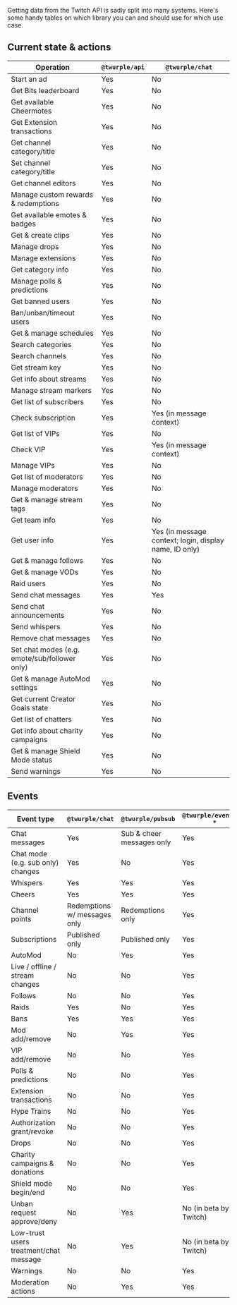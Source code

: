 Getting data from the Twitch API is sadly split into many systems. Here's some handy tables on which library you can and
should use for which use case.

## Current state & actions

| Operation                                     | `@twurple/api` | `@twurple/chat`                                        |
|-----------------------------------------------|----------------|--------------------------------------------------------|
| Start an ad                                   | Yes            | No                                                     |
| Get Bits leaderboard                          | Yes            | No                                                     |
| Get available Cheermotes                      | Yes            | No                                                     |
| Get Extension transactions                    | Yes            | No                                                     |
| Get channel category/title                    | Yes            | No                                                     |
| Set channel category/title                    | Yes            | No                                                     |
| Get channel editors                           | Yes            | No                                                     |
| Manage custom rewards & redemptions           | Yes            | No                                                     |
| Get available emotes & badges                 | Yes            | No                                                     |
| Get & create clips                            | Yes            | No                                                     |
| Manage drops                                  | Yes            | No                                                     |
| Manage extensions                             | Yes            | No                                                     |
| Get category info                             | Yes            | No                                                     |
| Manage polls & predictions                    | Yes            | No                                                     |
| Get banned users                              | Yes            | No                                                     |
| Ban/unban/timeout users                       | Yes            | No                                                     |
| Get & manage schedules                        | Yes            | No                                                     |
| Search categories                             | Yes            | No                                                     |
| Search channels                               | Yes            | No                                                     |
| Get stream key                                | Yes            | No                                                     |
| Get info about streams                        | Yes            | No                                                     |
| Manage stream markers                         | Yes            | No                                                     |
| Get list of subscribers                       | Yes            | No                                                     |
| Check subscription                            | Yes            | Yes (in message context)                               |
| Get list of VIPs                              | Yes            | No                                                     |
| Check VIP                                     | Yes            | Yes (in message context)                               |
| Manage VIPs                                   | Yes            | No                                                     |
| Get list of moderators                        | Yes            | No                                                     |
| Manage moderators                             | Yes            | No                                                     |
| Get & manage stream tags                      | Yes            | No                                                     |
| Get team info                                 | Yes            | No                                                     |
| Get user info                                 | Yes            | Yes (in message context; login, display name, ID only) |
| Get & manage follows                          | Yes            | No                                                     |
| Get & manage VODs                             | Yes            | No                                                     |
| Raid users                                    | Yes            | No                                                     |
| Send chat messages                            | Yes            | Yes                                                    |
| Send chat announcements                       | Yes            | No                                                     |
| Send whispers                                 | Yes            | No                                                     |
| Remove chat messages                          | Yes            | No                                                     |
| Set chat modes (e.g. emote/sub/follower only) | Yes            | No                                                     |
| Get & manage AutoMod settings                 | Yes            | No                                                     |
| Get current Creator Goals state               | Yes            | No                                                     |
| Get list of chatters                          | Yes            | No                                                     |
| Get info about charity campaigns              | Yes            | No                                                     |
| Get & manage Shield Mode status               | Yes            | No                                                     |
| Send warnings                                 | Yes            | No                                                     |

## Events

| Event type                             | `@twurple/chat`              | `@twurple/pubsub`         | `@twurple/eventsub-*`  |
|----------------------------------------|------------------------------|---------------------------|------------------------|
| Chat messages                          | Yes                          | Sub & cheer messages only | Yes                    |
| Chat mode (e.g. sub only) changes      | Yes                          | No                        | Yes                    |
| Whispers                               | Yes                          | Yes                       | Yes                    |
| Cheers                                 | Yes                          | Yes                       | Yes                    |
| Channel points                         | Redemptions w/ messages only | Redemptions only          | Yes                    |
| Subscriptions                          | Published only               | Published only            | Yes                    |
| AutoMod                                | No                           | Yes                       | Yes                    |
| Live / offline / stream changes        | No                           | No                        | Yes                    |
| Follows                                | No                           | No                        | Yes                    |
| Raids                                  | Yes                          | No                        | Yes                    |
| Bans                                   | Yes                          | Yes                       | Yes                    |
| Mod add/remove                         | No                           | Yes                       | Yes                    |
| VIP add/remove                         | No                           | No                        | Yes                    |
| Polls & predictions                    | No                           | No                        | Yes                    |
| Extension transactions                 | No                           | No                        | Yes                    |
| Hype Trains                            | No                           | No                        | Yes                    |
| Authorization grant/revoke             | No                           | No                        | Yes                    |
| Drops                                  | No                           | No                        | Yes                    |
| Charity campaigns & donations          | No                           | No                        | Yes                    |
| Shield mode begin/end                  | No                           | No                        | Yes                    |
| Unban request approve/deny             | No                           | Yes                       | No (in beta by Twitch) |
| Low-trust users treatment/chat message | No                           | Yes                       | No (in beta by Twitch) |
| Warnings                               | No                           | No                        | Yes                    |
| Moderation actions                     | No                           | Yes                       | Yes                    |
